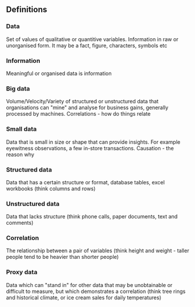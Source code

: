 ## Definitions
### Data
Set of values of qualitative or quantitive variables. Information in raw or unorganised form. It may be a fact, figure, characters, symbols etc
### Information
Meaningful or organised data is information
### Big data
Volume/Velocity/Variety of structured or unstructured data that organisations can "mine" and analyse for business gains, generally processed by machines. Correlations - how do things relate
### Small data
Data that is small in size or shape that can provide insights. For example eyewitness observations, a few in-store transactions. Causation - the reason why
### Structured data
Data that has a certain structure or format, database tables, excel workbooks (think columns and rows)
### Unstructured data
Data that lacks structure (think phone calls, paper documents, text and comments)
### Correlation
The relationship between a pair of variables (think height and weight - taller people tend to be heavier than shorter people)
### Proxy data
Data which can "stand in" for other data that may be unobtainable or difficult to measure, but which demonstrates a correlation (think tree rings and historical climate, or ice cream sales for daily temperatures)